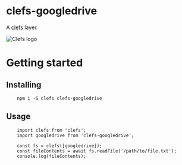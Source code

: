 # clefs-googledrive

A [clefs](https://npmjs.com/package/clefs) layer.

![Clefs logo](http://doug-wade.github.io/clefs/img/logo.svg)

# Getting started

## Installing

		npm i -S clefs clefs-googledrive


## Usage

		import clefs from 'clefs';
		import googledrive from 'clefs-googledrive';

		const fs = clefs([googledrive]);
		const fileContents = await fs.readFile('/path/to/file.txt');
		console.log(fileContents);
